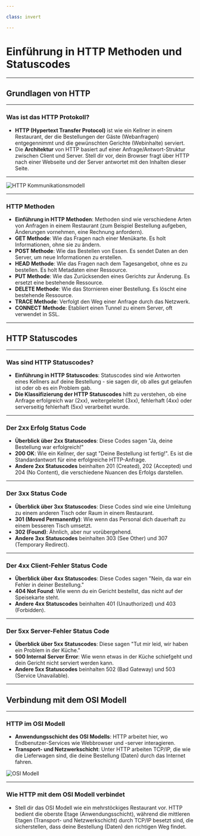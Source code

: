 ```yaml
---

class: invert

---
```


# Einführung in HTTP Methoden und Statuscodes

---

## Grundlagen von HTTP

---

### Was ist das HTTP Protokoll?

- **HTTP (Hypertext Transfer Protocol)** ist wie ein Kellner in einem Restaurant, der die Bestellungen der Gäste (Webanfragen) entgegennimmt und die gewünschten Gerichte (Webinhalte) serviert.
- Die **Architektur** von HTTP basiert auf einer Anfrage/Antwort-Struktur zwischen Client und Server. Stell dir vor, dein Browser fragt über HTTP nach einer Webseite und der Server antwortet mit den Inhalten dieser Seite.

---

![HTTP Kommunikationsmodell](https://upload.wikimedia.org/wikipedia/commons/b/bc/HTTP_cookie_exchange.svg)

---

### HTTP Methoden

- **Einführung in HTTP Methoden**: Methoden sind wie verschiedene Arten von Anfragen in einem Restaurant (zum Beispiel Bestellung aufgeben, Änderungen vornehmen, eine Rechnung anfordern).
- **GET Methode**: Wie das Fragen nach einer Menükarte. Es holt Informationen, ohne sie zu ändern.
- **POST Methode**: Wie das Bestellen von Essen. Es sendet Daten an den Server, um neue Informationen zu erstellen.
- **HEAD Methode**: Wie das Fragen nach dem Tagesangebot, ohne es zu bestellen. Es holt Metadaten einer Ressource.
- **PUT Methode**: Wie das Zurücksenden eines Gerichts zur Änderung. Es ersetzt eine bestehende Ressource.
- **DELETE Methode**: Wie das Stornieren einer Bestellung. Es löscht eine bestehende Ressource.
- **TRACE Methode**: Verfolgt den Weg einer Anfrage durch das Netzwerk.
- **CONNECT Methode**: Etabliert einen Tunnel zu einem Server, oft verwendet in SSL.

---

## HTTP Statuscodes

---

### Was sind HTTP Statuscodes?

- **Einführung in HTTP Statuscodes**: Statuscodes sind wie Antworten eines Kellners auf deine Bestellung - sie sagen dir, ob alles gut gelaufen ist oder ob es ein Problem gab.
- **Die Klassifizierung der HTTP Statuscodes** hilft zu verstehen, ob eine Anfrage erfolgreich war (2xx), weitergeleitet (3xx), fehlerhaft (4xx) oder serverseitig fehlerhaft (5xx) verarbeitet wurde.

---

### Der 2xx Erfolg Status Code

- **Überblick über 2xx Statuscodes**: Diese Codes sagen "Ja, deine Bestellung war erfolgreich!"
- **200 OK**: Wie ein Kellner, der sagt "Deine Bestellung ist fertig!". Es ist die Standardantwort für eine erfolgreiche HTTP-Anfrage.
- **Andere 2xx Statuscodes** beinhalten 201 (Created), 202 (Accepted) und 204 (No Content), die verschiedene Nuancen des Erfolgs darstellen.

---

### Der 3xx Status Code

- **Überblick über 3xx Statuscodes**: Diese Codes sind wie eine Umleitung zu einem anderen Tisch oder Raum in einem Restaurant.
- **301 (Moved Permanently)**: Wie wenn das Personal dich dauerhaft zu einem besseren Tisch umsetzt.
- **302 (Found)**: Ähnlich, aber nur vorübergehend.
- **Andere 3xx Statuscodes** beinhalten 303 (See Other) und 307 (Temporary Redirect).

---

### Der 4xx Client-Fehler Status Code

- **Überblick über 4xx Statuscodes**: Diese Codes sagen "Nein, da war ein Fehler in deiner Bestellung."
- **404 Not Found**: Wie wenn du ein Gericht bestellst, das nicht auf der Speisekarte steht.
- **Andere 4xx Statuscodes** beinhalten 401 (Unauthorized) und 403 (Forbidden).

---

### Der 5xx Server-Fehler Status Code

- **Überblick über 5xx Statuscodes**: Diese sagen "Tut mir leid, wir haben ein Problem in der Küche."
- **500 Internal Server Error**: Wie wenn etwas in der Küche schiefgeht und dein Gericht nicht serviert werden kann.
- **Andere 5xx Statuscodes** beinhalten 502 (Bad Gateway) und 503 (Service Unavailable).

---

## Verbindung mit dem OSI Modell

---

### HTTP im OSI Modell

- **Anwendungsschicht des OSI Modells**: HTTP arbeitet hier, wo Endbenutzer-Services wie Webbrowser und -server interagieren.
- **Transport- und Netzwerkschicht**: Unter HTTP arbeiten TCP/IP, die wie die Lieferwagen sind, die deine Bestellung (Daten) durch das Internet fahren.

![OSI Modell](https://upload.wikimedia.org/wikipedia/commons/9/9b/OSI_Model_v1.svg)

---

### Wie HTTP mit dem OSI Modell verbindet

- Stell dir das OSI Modell wie ein mehrstöckiges Restaurant vor. HTTP bedient die oberste Etage (Anwendungsschicht), während die mittleren Etagen (Transport- und Netzwerkschicht) durch TCP/IP besetzt sind, die sicherstellen, dass deine Bestellung (Daten) den richtigen Weg findet.
